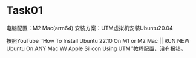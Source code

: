 # Task01

电脑配置：M2 Mac(arm64)
安装方案：UTM虚拟机安装Ubuntu20.04

按照YouTube ‘’How To Install Ubuntu 22.10 On M1 or M2 Mac || RUN NEW Ubuntu On ANY Mac W/ Apple Silicon Using UTM‘’教程配置，没有报错。
